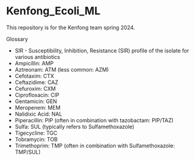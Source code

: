# Kenfong_Ecoli_ML
This repository is for the Kenfong team spring 2024.

Glossary

* SIR - Susceptibility, Inhibition, Resistance (SIR) profile of the isolate for various antibiotics
* Ampicillin: AMP
* Aztreonam: ATM (less common: AZM)
* Cefotaxim: CTX
* Ceftazidime: CAZ
* Cefuroxim: CXM
* Ciprofloxacin: CIP
* Gentamicin: GEN
* Meropenem: MEM
* Nalidixic Acid: NAL
* Piperacillin: PIP (often in combination with tazobactam: PIP/TAZ)
* Sulfa: SUL (typically refers to Sulfamethoxazole)
* Tigecycline: TGC
* Tobramycin: TOB
* Trimethoprim: TMP (often in combination with Sulfamethoxazole: TMP/SUL)